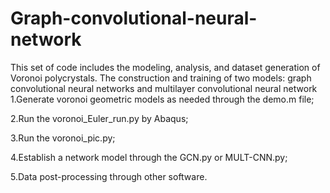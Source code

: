 # Graph-convolutional-neural-network

This set of code includes the modeling, analysis, and dataset generation of Voronoi polycrystals. The construction and training of two models: graph convolutional neural networks and multilayer convolutional neural network
1.Generate voronoi geometric models as needed through the demo.m file;

2.Run the voronoi_Euler_run.py by Abaqus;

3.Run the voronoi_pic.py;

4.Establish a network model through the GCN.py or MULT-CNN.py;

5.Data post-processing through other software.
